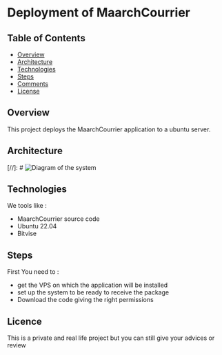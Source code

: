 # Deployment of MaarchCourrier
## Table of Contents

- [Overview](#overview)
- [Architecture](#architecture)
- [Technologies](#technologies)
- [Steps](#Step_by_step)
- [Comments](#comments)
- [License](#license)

## Overview

This project deploys the MaarchCourrier application to a ubuntu server.

## Architecture

[//]: # ![Diagram of the system](<Diagram-system.jpg>)

## Technologies
We tools like :
- MaarchCourrier source code
- Ubuntu 22.04
- Bitvise

## Steps
First You need to :
- get the VPS on which the application will be installed
- set up the system to be ready to receive the package
- Download the code giving the right permissions

## Licence
This is a private and real life project but you can still give your advices or review